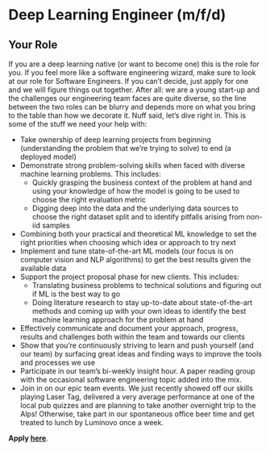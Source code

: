 # Deep Learning Engineer (m/f/d)

## Your Role
If you are a deep learning native (or want to become one) this is the role for you. If you feel more like a software engineering wizard, make sure to look at our role for Software Engineers. If you can’t decide, just apply for one and we will figure things out together. After all: we are a young start-up and the challenges our engineering team faces are quite diverse, so the line between the two roles can be blurry and depends more on what you bring to the table than how we decorate it. 
Nuff said, let’s dive right in. This is some of the stuff we need your help with: 

* Take ownership of deep learning projects from beginning (understanding the problem that we’re trying to solve) to end (a deployed model)
* Demonstrate strong problem-solving skills when faced with diverse machine learning problems. This includes:	
    * Quickly grasping the business context of the problem at hand and using your knowledge of how the model is going to be used to choose the right evaluation metric
    * Digging deep into the data and the underlying data sources to choose the right dataset split and to identify pitfalls arising from non-iid samples 
* Combining both your practical and theoretical ML knowledge to set the right priorities when choosing which idea or approach to try next						
* Implement and tune state-of-the-art ML models (our focus is on computer vision and NLP algorithms) to get the best results given the available data							
* Support the project proposal phase for new clients. This includes:
    * Translating business problems to technical solutions and figuring out if ML is the best way to go
    * Doing literature research to stay up-to-date about state-of-the-art methods and coming up with your own ideas to identify the best machine learning approach for the problem at hand
* Effectively communicate and document your approach, progress, results and challenges both within the team and towards our clients
* Show that you’re continuously striving to learn and push yourself (and our team) by surfacing great ideas and finding ways to improve the tools and processes we use
* Participate in our team’s bi-weekly insight hour. A paper reading group with the occasional software engineering topic added into the mix.
* Join in on our epic team events. We just recently showed off our skills playing Laser Tag, delivered a very average performance at one of the local pub quizzes and are planning to take another overnight trip to the Alps! Otherwise, take part in our spontaneous office beer time and get treated to lunch by Luminovo once a week.

**Apply [here](https://luminovo-jobs.personio.de/job/85229)**.
